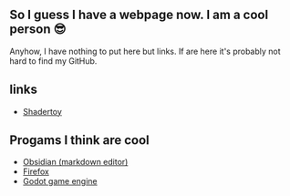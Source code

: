 ## So I guess I have a webpage now. I am a cool person 😎

Anyhow, I have nothing to put here but links. If are here it's probably not hard to find my GitHub.
## links
- [Shadertoy](https://www.shadertoy.com/user/fishy)

## Progams I think are cool
- [Obsidian (markdown editor)](https://obsidian.md/)
- [Firefox](https://www.mozilla.org/en-US/firefox/new/)
- [Godot game engine](https://godotengine.org/)
